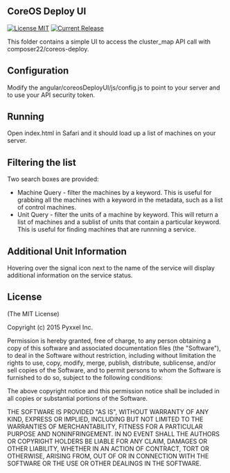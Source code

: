 ## CoreOS Deploy UI
[![License MIT](https://img.shields.io/npm/l/express.svg)](http://opensource.org/licenses/MIT)
[![Current Release](https://img.shields.io/badge/release-v0.0.1-brightgreen.svg)](https://github.com/composer22/coreos-deploy-ui/releases/tag/v0.0.1)

This folder contains a simple UI to access the cluster_map API call with composer22/coreos-deploy.

## Configuration

Modify the angular/coreosDeployUI/js/config.js to point to your server and to use your API security token.

## Running

Open index.html in Safari and it should load up a list of machines on your server.

## Filtering the list

Two search boxes are provided:

* Machine Query - filter the machines by a keyword. This is useful for grabbing all the machines with a keyword in the metadata, such as a list of control machines.
* Unit Query - filter the units of a machine by keyword. This will return a list of machines and a sublist of units that contain a particular keyword. This is useful for finding machines that are runnning a service.

## Additional Unit Information

Hovering over the signal icon next to the name of the service will display additional information on the service status.

## License

(The MIT License)

Copyright (c) 2015 Pyxxel Inc.

Permission is hereby granted, free of charge, to any person obtaining a copy
of this software and associated documentation files (the "Software"), to
deal in the Software without restriction, including without limitation the
rights to use, copy, modify, merge, publish, distribute, sublicense, and/or
sell copies of the Software, and to permit persons to whom the Software is
furnished to do so, subject to the following conditions:

The above copyright notice and this permission notice shall be included in
all copies or substantial portions of the Software.

THE SOFTWARE IS PROVIDED "AS IS", WITHOUT WARRANTY OF ANY KIND, EXPRESS OR
IMPLIED, INCLUDING BUT NOT LIMITED TO THE WARRANTIES OF MERCHANTABILITY,
FITNESS FOR A PARTICULAR PURPOSE AND NONINFRINGEMENT. IN NO EVENT SHALL THE
AUTHORS OR COPYRIGHT HOLDERS BE LIABLE FOR ANY CLAIM, DAMAGES OR OTHER
LIABILITY, WHETHER IN AN ACTION OF CONTRACT, TORT OR OTHERWISE, ARISING
FROM, OUT OF OR IN CONNECTION WITH THE SOFTWARE OR THE USE OR OTHER DEALINGS
IN THE SOFTWARE.
